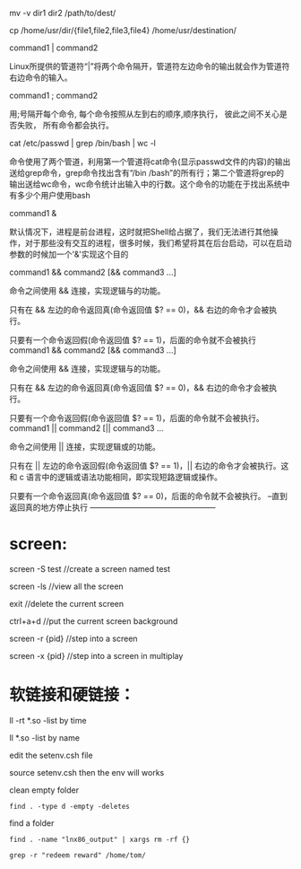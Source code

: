 mv -v dir1 dir2 /path/to/dest/ 

cp /home/usr/dir/{file1,file2,file3,file4} /home/usr/destination/





command1 | command2

Linux所提供的管道符“|”将两个命令隔开，管道符左边命令的输出就会作为管道符右边命令的输入。

command1 ; command2

用;号隔开每个命令, 每个命令按照从左到右的顺序,顺序执行， 彼此之间不关心是否失败， 所有命令都会执行。

cat /etc/passwd | grep /bin/bash | wc -l

命令使用了两个管道，利用第一个管道将cat命令(显示passwd文件的内容)的输出送给grep命令，grep命令找出含有“/bin /bash”的所有行；第二个管道将grep的输出送给wc命令，wc命令统计出输入中的行数。这个命令的功能在于找出系统中有多少个用户使用bash

command1 &

默认情况下，进程是前台进程，这时就把Shell给占据了，我们无法进行其他操作，对于那些没有交互的进程，很多时候，我们希望将其在后台启动，可以在启动参数的时候加一个'&'实现这个目的

command1 && command2 [&& command3 ...]

命令之间使用 && 连接，实现逻辑与的功能。

只有在 && 左边的命令返回真(命令返回值 $? == 0)，&& 右边的命令才会被执行。

只要有一个命令返回假(命令返回值 $? == 1)，后面的命令就不会被执行
command1 && command2 [&& command3 ...]

命令之间使用 && 连接，实现逻辑与的功能。

只有在 && 左边的命令返回真(命令返回值 $? == 0)，&& 右边的命令才会被执行。

只要有一个命令返回假(命令返回值 $? == 1)，后面的命令就不会被执行。
command1 || command2 [|| command3 ...

命令之间使用 || 连接，实现逻辑或的功能。

只有在 || 左边的命令返回假(命令返回值 $? == 1)，|| 右边的命令才会被执行。这和 c 语言中的逻辑或语法功能相同，即实现短路逻辑或操作。

只要有一个命令返回真(命令返回值 $? == 0)，后面的命令就不会被执行。 –直到返回真的地方停止执行
————————————————



# screen:



screen -S test	//create a screen named test

screen -ls	//view all the screen

exit	//delete the current screen

ctrl+a+d	//put the current screen background

screen -r {pid}	//step into  a screen

screen -x {pid}   //step into a screen in multiplay



# 软链接和硬链接：



ll -rt *.so	-list by time

ll *.so	-list by name

edit the setenv.csh file

source setenv.csh	then the env will works

clean empty folder

```
find . -type d -empty -deletes
```

find a folder

```
find . -name "lnx86_output" | xargs rm -rf {}
```

```
grep -r "redeem reward" /home/tom/
```

